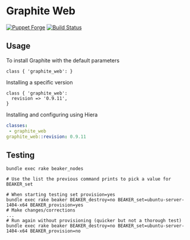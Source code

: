 # Graphite Web

[![Puppet Forge](http://img.shields.io/puppetforge/v/jbussdieker/graphite_web.svg)](https://forge.puppetlabs.com/jbussdieker/graphite_web)
[![Build Status](https://travis-ci.org/jbussdieker/puppet-graphite_web.svg?branch=master)](https://travis-ci.org/jbussdieker/puppet-graphite_web)

## Usage

To install Graphite with the default parameters

```puppet
class { 'graphite_web': }
```

Installing a specific version

```puppet
class { 'graphite_web':
  revision => '0.9.11',
}
```

Installing and configuring using Hiera

```yaml
classes:
 - graphite_web
graphite_web::revision: 0.9.11
```

## Testing

    bundle exec rake beaker_nodes

    # Use the list the previous command prints to pick a value for BEAKER_set

    # When starting testing set provision=yes
    bundle exec rake beaker BEAKER_destroy=no BEAKER_set=ubuntu-server-1404-x64 BEAKER_provision=yes
    # Make changes/corrections
    ...
    # Run again without provisioning (quicker but not a thorough test)
    bundle exec rake beaker BEAKER_destroy=no BEAKER_set=ubuntu-server-1404-x64 BEAKER_provision=no
